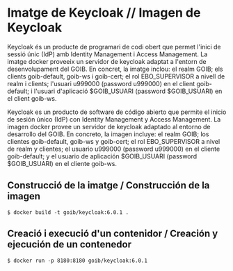 # Imatge de Keycloak // Imagen de Keycloak
Keycloak és un producte de programari de codi obert que permet l'inici de sessió únic (IdP) amb Identity Management i Access Management. La imatge docker proveeix un servidor de keycloak adaptat a l'entorn de desenvolupament del GOIB. En concret, la imatge inclou: el realm GOIB; els clients goib-default, goib-ws i goib-cert; el rol EBO_SUPERVISOR a nivell de realm i clients; l'usuari u999000 (password u999000) en el client goib-default; i l'usuari d'aplicació $GOIB_USUARI (password $GOIB_USUARI) en el client goib-ws.  

Keycloak es un producto de software de código abierto que permite el inicio de sesión único (IdP) con Identity Management y Access Management. La imagen docker provee un servidor de keycloak adaptado al entorno de desarrollo del GOIB. En concreto, la imagen incluye: el realm GOIB; los clientes goib-default, goib-ws y goib-cert; el rol EBO_SUPERVISOR a nivel de realm y clientes; el usuario u999000 (password u999000) en el cliente goib-default; y el usuario de aplicación $GOIB_USUARI (password $GOIB_USUARI) en el cliente goib-ws.  

## Construcció de la imatge / Construcción de la imagen
    $ docker build -t goib/keycloak:6.0.1 .  
  
## Creació i execució d'un contenidor / Creación y ejecución de un contenedor 
    $ docker run -p 8180:8180 goib/keycloak:6.0.1  


